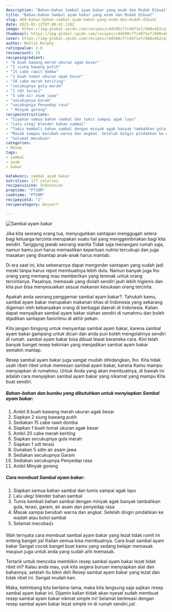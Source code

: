 ```yaml
---
description: "Bahan-bahan Sambal ayam bakar yang enak dan Mudah Dibuat"
title: "Bahan-bahan Sambal ayam bakar yang enak dan Mudah Dibuat"
slug: 469-bahan-bahan-sambal-ayam-bakar-yang-enak-dan-mudah-dibuat
date: 2021-02-12T07:00:42.110Z
image: https://img-global.cpcdn.com/recipes/c44598cf7c4971ef/680x482cq70/sambal-ayam-bakar-foto-resep-utama.jpg
thumbnail: https://img-global.cpcdn.com/recipes/c44598cf7c4971ef/680x482cq70/sambal-ayam-bakar-foto-resep-utama.jpg
cover: https://img-global.cpcdn.com/recipes/c44598cf7c4971ef/680x482cq70/sambal-ayam-bakar-foto-resep-utama.jpg
author: Mattie Murphy
ratingvalue: 3.8
reviewcount: 15
recipeingredient:
- "8 buah bawang merah ukuran agak besar"
- "2 siung bawang putih"
- "15 cabe rawit domba"
- "1 buah tomat ukuran agak besar"
- "20 cabe merah keriting"
- "secukupnya gula merah"
- "1 sdt terasi"
- "5 sdm air asam jawa"
- "secukupnya Garam"
- "secukupnya Penyedap rasa"
- " Minyak goreng"
recipeinstructions:
- "Siapkan semua bahan sambal dan tumis sampai agak layu"
- "Lalu uleg/ blender bahan sambal"
- "Tumis kembali bahan sambal dengan minyak agak banyak tambahkan gula, terasi, garam, air asam dan penyedap rasa"
- "Masak sampai berubah warna dan angkat. Setelah dingin pindahkan ke wadah atau botol sambal"
- "Selamat mecoba👍"
categories:
- Resep
tags:
- sambal
- ayam
- bakar

katakunci: sambal ayam bakar 
nutrition: 177 calories
recipecuisine: Indonesian
preptime: "PT38M"
cooktime: "PT49M"
recipeyield: "1"
recipecategory: Dessert

---
```



![Sambal ayam bakar](https://img-global.cpcdn.com/recipes/c44598cf7c4971ef/680x482cq70/sambal-ayam-bakar-foto-resep-utama.jpg)

Jika kita seorang orang tua, menyuguhkan santapan menggugah selera bagi keluarga tercinta merupakan suatu hal yang menggembirakan bagi kita sendiri. Tanggung jawab seorang  wanita Tidak saja menangani rumah saja, namun kamu pun harus memastikan keperluan nutrisi tercukupi dan juga masakan yang disantap anak-anak harus mantab.

Di era  saat ini, kita sebenarnya dapat mengorder santapan yang sudah jadi meski tanpa harus repot membuatnya lebih dulu. Namun banyak juga lho orang yang memang mau memberikan yang terenak untuk orang tercintanya. Pasalnya, memasak yang diolah sendiri jauh lebih higienis dan kita pun bisa menyesuaikan sesuai makanan kesukaan orang tercinta. 



Apakah anda seorang penggemar sambal ayam bakar?. Tahukah kamu, sambal ayam bakar merupakan makanan khas di Indonesia yang sekarang digemari oleh kebanyakan orang di berbagai daerah di Indonesia. Kalian dapat menyajikan sambal ayam bakar olahan sendiri di rumahmu dan boleh dijadikan santapan favoritmu di akhir pekan.

Kita jangan bingung untuk menyantap sambal ayam bakar, karena sambal ayam bakar gampang untuk dicari dan anda pun boleh mengolahnya sendiri di rumah. sambal ayam bakar bisa dibuat lewat beraneka cara. Kini telah banyak banget resep kekinian yang menjadikan sambal ayam bakar semakin mantap.

Resep sambal ayam bakar juga sangat mudah dihidangkan, lho. Kita tidak usah ribet-ribet untuk memesan sambal ayam bakar, karena Kamu mampu menyiapkan di rumahmu. Untuk Anda yang akan membuatnya, di bawah ini adalah cara menyajikan sambal ayam bakar yang nikamat yang mampu Kita buat sendiri.

<!--inarticleads1-->

##### Bahan-bahan dan bumbu yang dibutuhkan untuk menyiapkan Sambal ayam bakar:

1. Ambil 8 buah bawang merah ukuran agak besar
1. Siapkan 2 siung bawang putih
1. Sediakan 15 cabe rawit domba
1. Siapkan 1 buah tomat ukuran agak besar
1. Ambil 20 cabe merah keriting
1. Siapkan secukupnya gula merah
1. Siapkan 1 sdt terasi
1. Gunakan 5 sdm air asam jawa
1. Sediakan secukupnya Garam
1. Sediakan secukupnya Penyedap rasa
1. Ambil  Minyak goreng




<!--inarticleads2-->

##### Cara membuat Sambal ayam bakar:

1. Siapkan semua bahan sambal dan tumis sampai agak layu
1. Lalu uleg/ blender bahan sambal
1. Tumis kembali bahan sambal dengan minyak agak banyak tambahkan gula, terasi, garam, air asam dan penyedap rasa
1. Masak sampai berubah warna dan angkat. Setelah dingin pindahkan ke wadah atau botol sambal
1. Selamat mecoba👍




Wah ternyata cara membuat sambal ayam bakar yang lezat tidak rumit ini enteng banget ya! Kalian semua bisa membuatnya. Cara buat sambal ayam bakar Sangat cocok banget buat kamu yang sedang belajar memasak maupun juga untuk anda yang sudah ahli memasak.

Tertarik untuk mencoba membikin resep sambal ayam bakar lezat tidak ribet ini? Kalau anda mau, yuk kita segera buruan menyiapkan alat dan bahannya, setelah itu bikin deh Resep sambal ayam bakar yang lezat dan tidak ribet ini. Sangat mudah kan. 

Maka, ketimbang kita berlama-lama, maka kita langsung saja sajikan resep sambal ayam bakar ini. Dijamin kalian tiidak akan nyesel sudah membuat resep sambal ayam bakar nikmat simple ini! Selamat berkreasi dengan resep sambal ayam bakar lezat simple ini di rumah sendiri,ya!.

